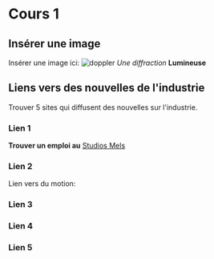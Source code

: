 # Cours 1
## Insérer une image
Insérer une image ici: 
![doppler](Images/Lightshadows.jpg)
_Une diffraction_
**Lumineuse**


## Liens vers des nouvelles de l'industrie
Trouver 5 sites qui diffusent des nouvelles sur l'industrie.

### Lien 1 
**Trouver un emploi au**
[Studios Mels](https://www.mels-studios.com/fr/)

### Lien 2 
Lien vers du motion: 

### Lien 3 


### Lien 4 


### Lien 5 
